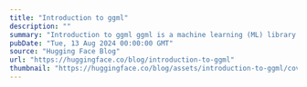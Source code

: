 ```yaml
---
title: "Introduction to ggml"
description: ""
summary: "Introduction to ggml ggml is a machine learning (ML) library written in C and C++ with a focus on Tr..."
pubDate: "Tue, 13 Aug 2024 00:00:00 GMT"
source: "Hugging Face Blog"
url: "https://huggingface.co/blog/introduction-to-ggml"
thumbnail: "https://huggingface.co/blog/assets/introduction-to-ggml/cover.jpg"
---
```


